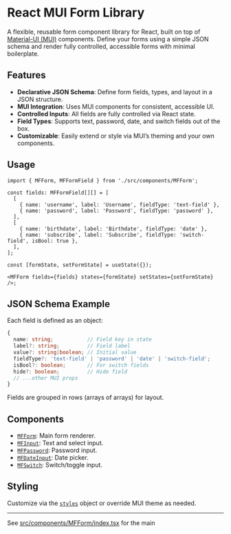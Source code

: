# React MUI Form Library

A flexible, reusable form component library for React, built on top of [Material-UI (MUI)](https://mui.com/) components. Define your forms using a simple JSON schema and render fully controlled, accessible forms with minimal boilerplate.

## Features

- **Declarative JSON Schema**: Define form fields, types, and layout in a JSON structure.
- **MUI Integration**: Uses MUI components for consistent, accessible UI.
- **Controlled Inputs**: All fields are fully controlled via React state.
- **Field Types**: Supports text, password, date, and switch fields out of the box.
- **Customizable**: Easily extend or style via MUI’s theming and your own components.

## Usage

```tsx
import { MFForm, MFFormField } from './src/components/MFForm';

const fields: MFFormField[][] = [
  [
    { name: 'username', label: 'Username', fieldType: 'text-field' },
    { name: 'password', label: 'Password', fieldType: 'password' },
  ],
  [
    { name: 'birthdate', label: 'Birthdate', fieldType: 'date' },
    { name: 'subscribe', label: 'Subscribe', fieldType: 'switch-field', isBool: true },
  ],
];

const [formState, setFormState] = useState({});

<MFForm fields={fields} states={formState} setStates={setFormState} />;
```

## JSON Schema Example

Each field is defined as an object:

```ts
{
  name: string;           // Field key in state
  label?: string;         // Field label
  value?: string|boolean; // Initial value
  fieldType?: 'text-field' | 'password' | 'date' | 'switch-field';
  isBool?: boolean;       // For switch fields
  hide?: boolean;         // Hide field
  // ...other MUI props
}
```

Fields are grouped in rows (arrays of arrays) for layout.

## Components

- [`MFForm`](src/components/MFForm/index.tsx): Main form renderer.
- [`MFInput`](src/components/MFForm/MFInput.tsx): Text and select input.
- [`MFPassword`](src/components/MFForm/MFPassword.tsx): Password input.
- [`MFDateInput`](src/components/MFForm/MFDateInput.tsx): Date picker.
- [`MFSwitch`](src/components/MFForm/MFSwitch.tsx): Switch/toggle input.

## Styling

Customize via the [`styles`](src/components/MFForm/styles.ts) object or override MUI theme as needed.

---

See [src/components/MFForm/index.tsx](src/components/MFForm/index.tsx) for the main